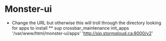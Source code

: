 # Monster-ui

* Change the URL but otherwise this will troll through the directory looking for apps to install
  ** sup crossbar_maintenance init_apps '/var/www/html/monster-ui/apps' 'http://sip.stormqloud.ca:8000/v2'
